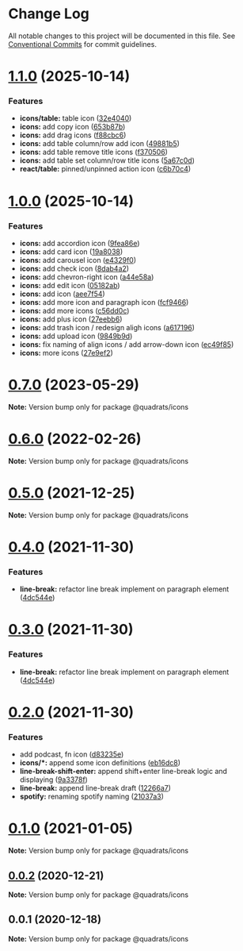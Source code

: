 # Change Log

All notable changes to this project will be documented in this file.
See [Conventional Commits](https://conventionalcommits.org) for commit guidelines.

# [1.1.0](https://github.com/Quadrats/quadrats/compare/v1.0.0...v1.1.0) (2025-10-14)

### Features

- **icons/table:** table icon ([32e4040](https://github.com/Quadrats/quadrats/commit/32e40409cb954d08ec4dc509b2f0d889a3c1f361))
- **icons:** add copy icon ([653b87b](https://github.com/Quadrats/quadrats/commit/653b87ba6cd928883f6c173ce65186ccf14c5f13))
- **icons:** add drag icons ([f88cbc6](https://github.com/Quadrats/quadrats/commit/f88cbc6c626e3efb76236ad667a159551ff9ef2f))
- **icons:** add table column/row add icon ([49881b5](https://github.com/Quadrats/quadrats/commit/49881b5c27154ee18f1e7ffd58756371834583bd))
- **icons:** add table remove title icons ([f370506](https://github.com/Quadrats/quadrats/commit/f370506431f25d7718dc797170be649ee559b95e))
- **icons:** add table set column/row title icons ([5a67c0d](https://github.com/Quadrats/quadrats/commit/5a67c0dd4f65d717b82823aa0a9851bef2768080))
- **react/table:** pinned/unpinned action icon ([c6b70c4](https://github.com/Quadrats/quadrats/commit/c6b70c43cc24c0fe640d3a461de4294e44fd8e6d))

# [1.0.0](https://github.com/Quadrats/quadrats/compare/v0.7.8...v1.0.0) (2025-10-14)

### Features

- **icons:** add accordion icon ([9fea86e](https://github.com/Quadrats/quadrats/commit/9fea86e20a743cc87900cb5f791feef15a0bd15c))
- **icons:** add card icon ([19a8038](https://github.com/Quadrats/quadrats/commit/19a80382bc4c348cd9a64ca79d995dc2f082875e))
- **icons:** add carousel icon ([e4329f0](https://github.com/Quadrats/quadrats/commit/e4329f0c8ad535e32016bd2f5b0c59bab5dc4913))
- **icons:** add check icon ([8dab4a2](https://github.com/Quadrats/quadrats/commit/8dab4a22e60bdc1ef8442e7b28b2d759d48f3b70))
- **icons:** add chevron-right icon ([a44e58a](https://github.com/Quadrats/quadrats/commit/a44e58a82f76166ddfa1dc1ff61949cb8942b1cc))
- **icons:** add edit icon ([05182ab](https://github.com/Quadrats/quadrats/commit/05182ab39a3bd8307de2c45d0294e3a56201cac2))
- **icons:** add icon ([aee7f54](https://github.com/Quadrats/quadrats/commit/aee7f547f30c3b78ca369b9217640604c3885c8e))
- **icons:** add more icon and paragraph icon ([fcf9466](https://github.com/Quadrats/quadrats/commit/fcf946623b296d3e4786293c3ca684130df7bd3b))
- **icons:** add more icons ([c56dd0c](https://github.com/Quadrats/quadrats/commit/c56dd0c98077c5df6291f4d49337f67b55517271))
- **icons:** add plus icon ([27eebb6](https://github.com/Quadrats/quadrats/commit/27eebb6913c2e1aa4c1b2d9577f784e5d29a7dc7))
- **icons:** add trash icon / redesign aligh icons ([a617196](https://github.com/Quadrats/quadrats/commit/a61719632efc0e49cdd4ec9d26a511ec42d92381))
- **icons:** add upload icon ([9849b9d](https://github.com/Quadrats/quadrats/commit/9849b9d9765d74220ef5c445e8bd02bedce6b279))
- **icons:** fix naming of align icons / add arrow-down icon ([ec49f85](https://github.com/Quadrats/quadrats/commit/ec49f854ed1634487d91e60c57d80c275f7a0b37))
- **icons:** more icons ([27e9ef2](https://github.com/Quadrats/quadrats/commit/27e9ef2dba626bb206c8bef439c7c16046d24155))

# [0.7.0](https://github.com/Quadrats/quadrats/compare/v0.6.7...v0.7.0) (2023-05-29)

**Note:** Version bump only for package @quadrats/icons

# [0.6.0](https://github.com/Quadrats/quadrats/compare/v0.5.10...v0.6.0) (2022-02-26)

**Note:** Version bump only for package @quadrats/icons

# [0.5.0](https://github.com/Quadrats/quadrats/compare/v0.4.5...v0.5.0) (2021-12-25)

**Note:** Version bump only for package @quadrats/icons

# [0.4.0](https://github.com/Quadrats/quadrats/compare/v0.2.0...v0.4.0) (2021-11-30)

### Features

- **line-break:** refactor line break implement on paragraph element ([4dc544e](https://github.com/Quadrats/quadrats/commit/4dc544ebb4181720e985905abd8d77f3bb3abf70))

# [0.3.0](https://github.com/Quadrats/quadrats/compare/v0.2.0...v0.3.0) (2021-11-30)

### Features

- **line-break:** refactor line break implement on paragraph element ([4dc544e](https://github.com/Quadrats/quadrats/commit/4dc544ebb4181720e985905abd8d77f3bb3abf70))

# [0.2.0](https://github.com/Quadrats/quadrats/compare/v0.1.0...v0.2.0) (2021-11-30)

### Features

- add podcast, fn icon ([d83235e](https://github.com/Quadrats/quadrats/commit/d83235ec6af38bc2b3f1864bbdfa42159bb17284))
- **icons/\*:** append some icon definitions ([eb16dc8](https://github.com/Quadrats/quadrats/commit/eb16dc831fb1987ae1a736afd118a4c562c48cf4))
- **line-break-shift-enter:** append shift+enter line-break logic and displaying ([9a3378f](https://github.com/Quadrats/quadrats/commit/9a3378f3b5e598f7e535430c36b177cefb687467))
- **line-break:** append line-break draft ([12266a7](https://github.com/Quadrats/quadrats/commit/12266a7da4909384044ed748c2063d2d89d4f103))
- **spotify:** renaming spotify naming ([21037a3](https://github.com/Quadrats/quadrats/commit/21037a3882e094fa1b9436293dceac463cdc8262))

# [0.1.0](https://github.com/Quadrats/quadrats/compare/v0.0.2...v0.1.0) (2021-01-05)

**Note:** Version bump only for package @quadrats/icons

## [0.0.2](https://github.com/Quadrats/quadrats/compare/v0.0.1...v0.0.2) (2020-12-21)

**Note:** Version bump only for package @quadrats/icons

## 0.0.1 (2020-12-18)

**Note:** Version bump only for package @quadrats/icons
